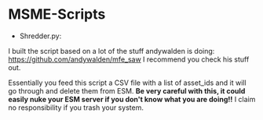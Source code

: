 # MSME-Scripts


* Shredder.py:

I built the script based on a lot of the stuff andywalden is doing: https://github.com/andywalden/mfe_saw I recommend you check his stuff out. 

Essentially you feed this script a CSV file with a list of asset_ids and it will go through and delete them from ESM. **Be very careful with this, it could easily nuke your ESM server if you don't know what you are doing!!** I claim no responsibility if you trash your system. 
